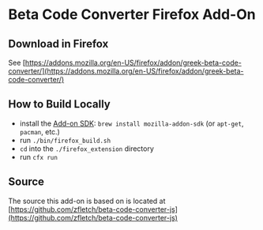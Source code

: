 Beta Code Converter Firefox Add-On
==================================

Download in Firefox
-------------------

See [https://addons.mozilla.org/en-US/firefox/addon/greek-beta-code-converter/](https://addons.mozilla.org/en-US/firefox/addon/greek-beta-code-converter/)

How to Build Locally
--------------------

- install the [Add-on SDK](https://developer.mozilla.org/en-US/Add-ons/SDK/Tutorials/Installation): `brew install mozilla-addon-sdk` (or `apt-get`, `pacman`, etc.)
- run `./bin/firefox_build.sh`
- `cd` into the `./firefox_extension` directory
- run `cfx run`

Source
------

The source this add-on is based on is located at [https://github.com/zfletch/beta-code-converter-js](https://github.com/zfletch/beta-code-converter-js)
